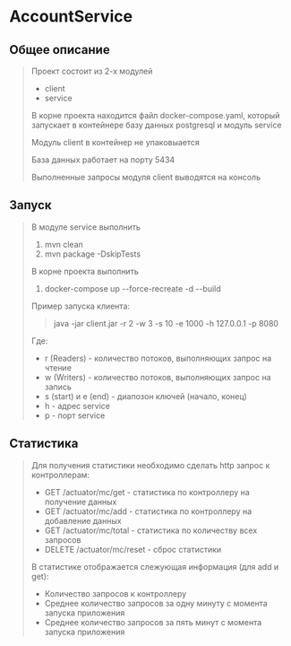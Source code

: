 # AccountService

## Общее описание
> Проект состоит из 2-х модулей
> - client
> - service
> 
> В корне проекта находится файл docker-compose.yaml, который запускает в контейнере базу данных postgresql и модуль service
> 
> Модуль client в контейнер не упаковыается
> 
> База данных работает на порту 5434
> 
> Выполненные запросы модуля client выводятся на консоль

## Запуск

> В модуле service выполнить 
> 1. mvn clean
> 2. mvn package -DskipTests
> 
> В корне проекта выполнить
> 1. docker-compose up --force-recreate -d --build
> 
> Пример запуска клиента:
>> java -jar client.jar -r 2 -w 3 -s 10 -e 1000 -h 127.0.0.1 -p 8080
>
>Где:
> - r (Readers) - количество потоков, выполняющих запрос на чтение
> - w (Writers) - количество потоков, выполняющих запрос на запись
> - s (start) и e (end) - диапозон ключей (начало, конец)
> - h - адрес service
> - p - порт service

## Статистика

> Для получения статистики необходимо сделать http запрос к контроллерам:
> - GET /actuator/mc/get - статистика по контроллеру на получение данных
> - GET /actuator/mc/add - статистика по контроллеру на добавление данных
> - GET /actuator/mc/total - статистика по количеству всех запросов
> - DELETE /actuator/mc/reset - сброс статистики
> 
> В статистике отображается слежующая информация (для add и get):
> - Количество запросов к контроллеру
> - Среднее количество запросов за одну минуту с момента запуска приложения
> - Среднее количество запросов за пять минут с момента запуска приложения

